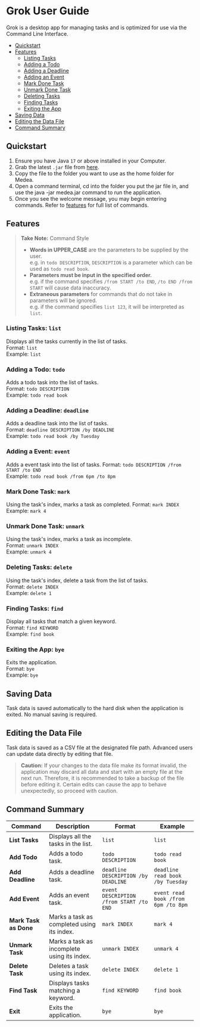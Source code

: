 # Grok User Guide
Grok is a desktop app for managing tasks and is optimized for use via the Command Line Interface.

- [Quickstart](#QuickStart)
- [Features](#Features)
    - [Listing Tasks](#listing-tasks-list)
    - [Adding a Todo](#adding-a-todo-todo)
    - [Adding a Deadline](#adding-a-deadline-deadline)
    - [Adding an Event](#adding-a-event-event)
    - [Mark Done Task](#mark-done-task-mark)
    - [Unmark Done Task](#unmark-done-task-unmark-)
    - [Deleting Tasks](#deleting-tasks-delete-)
    - [Finding Tasks](#finding-tasks-find)
    - [Exiting the App](#exiting-the-app-bye-)
- [Saving Data](#saving-data)
- [Editing the Data File](#editing-the-data-file)
- [Command Summary](#command-summary)

## Quickstart

1. Ensure you have Java `17` or above installed in your Computer.
2. Grab the latest `.jar` file from [here](https://github.com/naveen42x/ip/releases).
3. Copy the file to the folder you want to use as the home folder for Medea.
4. Open a command terminal, cd into the folder you put the jar file in, and use the java -jar medea.jar command to run the application.
5. Once you see the welcome message, you may begin entering commands. Refer to [features](#features) for full list of commands.

## Features

> **Take Note:**  Command Style
> - **Words in UPPER_CASE** are the parameters to be supplied by the user.  
    e.g. in `todo DESCRIPTION`, `DESCRIPTION` is a parameter which can be used as `todo read book`.
> - **Parameters must be input in the specified order.**  
    e.g. if the command specifies `/from START /to END`, `/to END /from START` will cause data inaccuracy.
> - **Extraneous parameters** for commands that do not take in parameters will be ignored.  
    e.g. if the command specifies `list 123`, it will be interpreted as `list`.

### Listing Tasks: `list`
Displays all the tasks currently in the list of tasks.   
Format: `list`    
Example: `list`

### Adding a Todo: `todo`
Adds a todo task into the list of tasks.  
Format:  `todo DESCRIPTION`  
Example: `todo read book`

### Adding a Deadline: `deadline`
Adds a deadline task into the list of tasks.  
Format:  `deadline DESCRIPTION /by DEADLINE`  
Example: `todo read book /by Tuesday`

### Adding a Event: `event`
Adds a event task into the list of tasks.
Format:  `todo DESCRIPTION /from START /to END`  
Example: `todo read book /from 6pm /to 8pm`

### Mark Done Task: `mark`
Using the task's index, marks a task as completed.
Format: `mark INDEX`    
Example: `mark 4`

### Unmark Done Task: `unmark`
Using the task's index, marks a task as incomplete.  
Format: `unmark INDEX`    
Example: `unmark 4`

### Deleting Tasks: `delete`
Using the task's index, delete a task from the list of tasks.  
Format: `delete INDEX`    
Example: `delete 1`

### Finding Tasks: `find`
Display all tasks that match a given keyword.  
Format: `find KEYWORD`    
Example: `find book`

### Exiting the App: `bye`
Exits the application.  
Format: `bye`    
Example: `bye`

## Saving Data
Task data is saved automatically to the hard disk when the application is exited. No manual saving is required.

## Editing the Data File
Task data is saved as a CSV file at the designated file path. Advanced users can update data directly by editing that file.

> **Caution:** If your changes to the data file make its format invalid, the application may discard all data and start with an empty file at the next run. Therefore, it is recommended to take a backup of the file before editing it. Certain edits can cause the app to behave unexpectedly, so proceed with caution.

## Command Summary

| Command              | Description                                                       | Format                              | Example                          |
|----------------------|-------------------------------------------------------------------|-------------------------------------|----------------------------------|
| **List Tasks**        | Displays all the tasks in the list.                               | `list`                              | `list`                           |
| **Add Todo**          | Adds a todo task.                                                 | `todo DESCRIPTION`                  | `todo read book`                 |
| **Add Deadline**      | Adds a deadline task.                                             | `deadline DESCRIPTION /by DEADLINE` | `deadline read book /by Tuesday`|
| **Add Event**         | Adds an event task.                                               | `event DESCRIPTION /from START /to END`| `event read book /from 6pm /to 8pm` |
| **Mark Task as Done** | Marks a task as completed using its index.                        | `mark INDEX`                        | `mark 4`                         |
| **Unmark Task**       | Marks a task as incomplete using its index.                       | `unmark INDEX`                      | `unmark 4`                       |
| **Delete Task**       | Deletes a task using its index.                                   | `delete INDEX`                      | `delete 1`                       |
| **Find Task**         | Displays tasks matching a keyword.                                | `find KEYWORD`                      | `find book`                  |
| **Exit**              | Exits the application.                                            | `bye`                               | `bye`                            |
